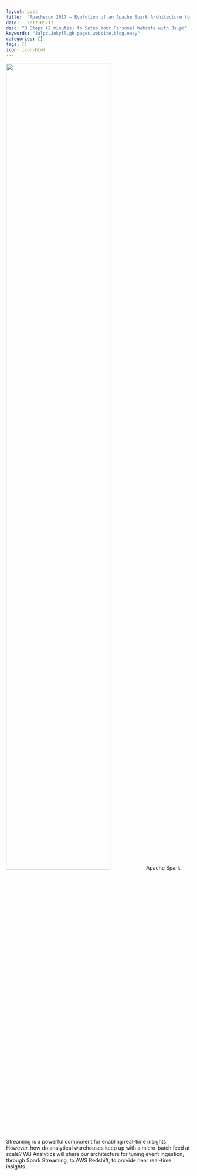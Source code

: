 ```yaml
---
layout: post
title:  "Apachecon 2017 – Evolution of an Apache Spark Architecture for Processing Game Data"
date:   2017-05-17
desc: "3 Steps (2 minutes) to Setup Your Personal Website with Jalpc"
keywords: "Jalpc,Jekyll,gh-pages,website,blog,easy"
categories: []
tags: []
icon: icon-html
---
```


<img src="{{ site.img_path }}/apachecon/apachecon-logowfeather459x459.png" width="75%">
Apache Spark Streaming is a powerful component for enabling real-time insights.  However, how do analytical warehouses keep up with a micro-batch feed at scale?  WB Analytics will share our architecture for tuning event ingestion, through Spark Streaming, to AWS Redshift, to provide near real-time insights.